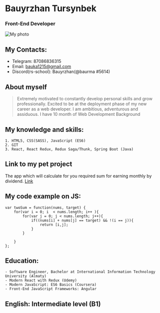 # **Bauyrzhan Tursynbek**

### Front-End Developer

![My photo]("https://imgur.com/cT0YV8z")

## My Contacts:

- Telegram: 87086836315
- Email: bauka1215@gmail.com
- Discord(rs-school): Bauyrzhan(@baurma #5614)

## About myself

> Extremely motivated to constantly develop personal skills and grow professionally. Excited to be at the deployment phase of my new career as a web developer. I am ambitious, adventurous and assiduous. I have 10 month of Web Development Background

## My knowledge and skills:

    1. HTML5, CSS(SASS), JavaScript (ES6)
    2. GIT
    3. React, React Redux, Redux Saga/Thunk, Spring Boot (Java)

## Link to my pet project

The app which will calculate for you required sum for earning monthly by dividend. [Link](https://github.com/chizi56/dividend-calculator)

## My code example on JS:

```
var twoSum = function(nums, target) {
    for(var i = 0; i  < nums.length; i++ ){
        for(var j = 0; j < nums.length; j++){
            if((nums[i] + nums[j] == target) && !(i == j)){
                return [i,j];
            }
        }

    }
};

```

## Education:

    - Software Engineer, Bachelor at International Information Technology University (Almaty)
    - Modern React with Redux (Udemy)
    - Modern JavaScript: ES6 Basics (Coursera)
    - Front-End JavaScript Frameworks: Angular

## English: Intermediate level (B1)
